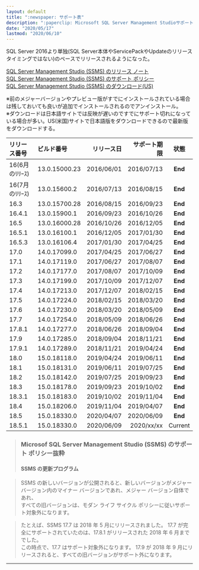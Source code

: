 ```yaml
---
layout: default
title: ":newspaper: サポート表"
description: ":paperclip: Microsoft SQL Server Management Studioサポート表"
date: "2020/05/17"
lastmod: "2020/06/10"
---
```


SQL Server 2016より単独(SQL Server本体やServicePackやUpdateのリリースタイミングではない)のペースでリリースされるようになった。  

[SQL Server Management Studio (SSMS) のリリース ノート](https://docs.microsoft.com/ja-jp/sql/ssms/release-notes-ssms?view=sql-server-ver15)  
[SQL Server Management Studio (SSMS) のサポート ポリシー](https://docs.microsoft.com/ja-jp/sql/ssms/support-policy?view=sql-server-ver15)  
[SQL Server Management Studio (SSMS) のダウンロード(US)](https://docs.microsoft.com/en-us/sql/ssms/download-sql-server-management-studio-ssms?view=sql-server-ver15)  

※前のメジャーバージョンやプレビュー版がすでにインストールされている場合は残しておいても良いが追加でインストールされるのでアンインストール。  
※ダウンロードは日本語サイトでは反映が遅いのですでにサポート切れになっている場合が多い。US(米国)サイトで日本語版をダウンロードできるので最新版をダウンロードする。  

| リリース番号      | ビルド番号         |      リリース日 |     サポート期限 |    状態   |
| :---------- | :------------ | ---------: | ---------: | :-----: |
| 16(6月のﾘﾘｰｽ) | 13.0.15000.23 | 2016/06/01 | 2016/07/13 | **End** |
| 16(7月のﾘﾘｰｽ) | 13.0.15600.2  | 2016/07/13 | 2016/08/15 | **End** |
| 16.3        | 13.0.15700.28 | 2016/08/15 | 2016/09/23 | **End** |
| 16.4.1      | 13.0.15900.1  | 2016/09/23 | 2016/10/26 | **End** |
| 16.5        | 13.0.16000.28 | 2016/10/26 | 2016/12/05 | **End** |
| 16.5.1      | 13.0.16100.1  | 2016/12/05 | 2017/01/30 | **End** |
| 16.5.3      | 13.0.16106.4  | 2017/01/30 | 2017/04/25 | **End** |
| 17.0        | 14.0.17099.0  | 2017/04/25 | 2017/06/27 | **End** |
| 17.1        | 14.0.17119.0  | 2017/06/27 | 2017/08/07 | **End** |
| 17.2        | 14.0.17177.0  | 2017/08/07 | 2017/10/09 | **End** |
| 17.3        | 14.0.17199.0  | 2017/10/09 | 2017/12/07 | **End** |
| 17.4        | 14.0.17213.0  | 2017/12/07 | 2018/02/15 | **End** |
| 17.5        | 14.0.17224.0  | 2018/02/15 | 2018/03/20 | **End** |
| 17.6        | 14.0.17230.0  | 2018/03/20 | 2018/05/09 | **End** |
| 17.7        | 14.0.17254.0  | 2018/05/09 | 2018/06/26 | **End** |
| 17.8.1      | 14.0.17277.0  | 2018/06/26 | 2018/09/04 | **End** |
| 17.9        | 14.0.17285.0  | 2018/09/04 | 2018/11/21 | **End** |
| 17.9.1      | 14.0.17289.0  | 2018/11/21 | 2019/04/24 | **End** |
| 18.0        | 15.0.18118.0  | 2019/04/24 | 2019/06/11 | **End** |
| 18.1        | 15.0.18131.0  | 2019/06/11 | 2019/07/25 | **End** |
| 18.2        | 15.0.18142.0  | 2019/07/25 | 2019/09/23 | **End** |
| 18.3        | 15.0.18178.0  | 2019/09/23 | 2019/10/02 | **End** |
| 18.3.1      | 15.0.18183.0  | 2019/10/02 | 2019/11/04 | **End** |
| 18.4        | 15.0.18206.0  | 2019/11/04 | 2019/04/07 | **End** |
| 18.5        | 15.0.18330.0  | 2020/04/07 | 2020/06/09 | **End** |
| 18.5.1      | 15.0.18330.0  | 2020/06/09 | 2020/xx/xx | Current |

> ### Microsof SQL Server Management Studio (SSMS) のサポート ポリシー抜粋
>
> #### SSMS の更新プログラム

> SSMS の新しいバージョンが公開されると、新しいバージョンがメジャー バージョン内のマイナー バージョンであれ、メジャー バージョン自体であれ、  
> すべての旧バージョンは、モダン ライフ サイクル ポリシーに従いサポート対象外になります。  

> たとえば、SSMS 17.7 は 2018 年 5 月にリリースされました。 17.7 が完全にサポートされていたのは、17.8.1 がリリースされた 2018 年 6 月まででした。  
> この時点で、17.7 はサポート対象外になります。 17.9 が 2018 年 9 月にリリースされると、すべての旧バージョンがサポート外になります。  

* * *
